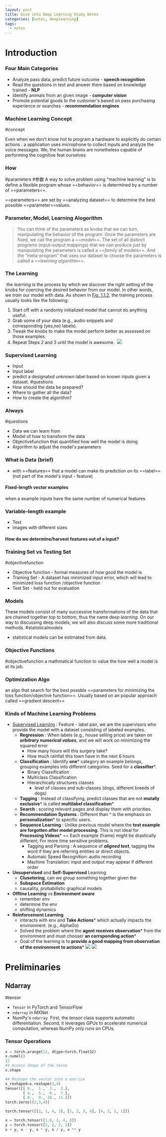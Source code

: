 ```yaml
---
layout: post
title: Dive into Deep Learning Study Notes
categories: [notes, deeplearning] 
tags:
  - notes
---
```

# Introduction
### Four Main Categories

- Analyze pass data, predict future outcome - **speech recognition**
- Read the questions in text and answer them based on knowledge trained - **NLP**
- Identify animals from an given image - **computer vision**
- Promote potential goods to the customer's based on pass purchasing experience or searches - **recommendation engines**

### Machine Learning Concept
#concept

Even when we don't know hot to program a hardware to explicitly do certain actions : a application uses microphone to collect inputs and analyze the voice messages. We, the human brains are nonetheless capable of performing the cognitive feat ourselves


### How 
#parameters #参数
A way to solve problem using "machine learning" is to define a flexible program whose ==behavior== is determined by a number of ==parameters==.

==parameters== are set by ==analyzing dataset==  to determine the best possible ==parameter==values.

### Parameter, Model, Learning Alogorithm

>You can think of the parameters as knobs that we can turn, manipulating the behavior of the program. Once the parameters are fixed, we call the program a ==_model_==. The set of all distinct programs (input–output mappings) that we can produce just by manipulating the parameters is called a ==_family_ of models==. And the “meta-program” that uses our dataset to choose the parameters is called a ==_learning algorithm_==.

### The Learning
 the _learning_ is the process by which we discover the right setting of the knobs for coercing the desired behavior from our model. In other words, we _train_ our model with data. As shown in [Fig. 1.1.2](https://d2l.ai/chapter_introduction/index.html#fig-ml-loop), the training process usually looks like the following:

1. Start off with a randomly initialized model that cannot do anything useful.
2. Grab some of your data (e.g., audio snippets and corresponding {yes,no} labels).
3. Tweak the knobs to make the model perform better as assessed on those examples.
4. Repeat Steps 2 and 3 until the model is awesome.
 ![](/assets/images/1.%20Introduction-2024-03-17.png)

### Supervised Learning

- Input 
- Input label
- predict a designated unknown label based on known inputs given a dataset.
#questions
- How should the data be prepared?
- Where to gather all the data?
- How to create the algorithm?

### Always
#questions
- Data we can learn from
- Model of how to transform the data
- Objectivefunction that quantified how well the model is doing
- Algorithm to adjust the model's parameters 


### What is Data (brief)
- with ==features== that a model can make its prediction on its ==label== (not part of the model's input - feature)

#### Fixed-length vector examples

when a example inputs have the same number of numerical features 

### Variable-length example
- Text
- images with different sizes
#### How do we determine/harvest features out of a input?

### Training Set vs Testing Set
#objectivefunction
- Objective function - formal measures of how good the model is
- Training Set - A dataset has minimized input error, which will lead to minimized loss function /objective function
- Test Set - held out for evaluation

### Models

These models consist of many successive transformations of the data that are chained together top to bottom, thus the name _deep learning_. On our way to discussing deep models, we will also discuss some more traditional methods.
#statisticalmodels
- statistical models can be estimated from data.

### Objective Functions
#objectivefunction 
a mathmatical function to value the how well a model is at its job.

### Optimization Algo
an algo that search for the best possble ==parameters for minimizing the loss function/objective function==. 
Usually based on an popular approach called ==gradient descent==


### Kinds of Machine Learning Problems

- [Supervised Learning](https://d2l.ai/chapter_introduction/index.html#supervised-learning) : Feature - label pair, we are the supervisors who provide the model with a dataset consisting of labeled examples.
	- **Regression** : When labels (e.g., house selling price) are taken on ***arbitrary numerical values***, and we will work on minimizing the squared error
		- How many hours will this surgery take?
		- How much rainfall this town have in the next 6 hours
	- **Classification** : Identify **one*** category an example belongs, grouping examples into different categories. Seed for a **classifier***. 
		- Binary Classification
		- Multiclass Classification
		- Hierarchically structures classes
			- level of classes and sub-classes (dogs, different breeds of dogs)
	- **Tagging** : Instead of classifying, predict classes that are not **mutally exclusive*** is called **multilabel classification***
	- **Search** : scoring relevant pages and display them with priorities. 
	- **Recommendation Systems** : Different than ^ is the emphasis on **personalization*** to specific users.
	- **Sequence Learning** : Unlike previous model where the **test example are forgotten after model processing**. This is not ideal for **Processing Videos***  == Each example (frame) might be drastically different; For more time sensitive problems.
		- Tagging  and Parsing : A sequence of ***aligned text***, tagging the word if they are referring entities or direct objects.
		- Automaic Speed Recognition: audio recording
		- Machine Translation: input and output may appear if different order 
- **Unsupervised** and **Self-Supervised** Learning
	- **Clusetering**, can we group something together given the 
	- **Subspace Estimation**
	- causality, probabilistic graphical models 
- **Offline Learning** vs **Environment aware**
	- remember env
	- determine the env 
	- shifting dynamics
- **Reinforcement Learning**
	- interacts with env and **Take Actions*** which actually impacts the environment. (e.g., AlphaGo)
	- Solved the problem where the **agent receives observation*** from the environment and must chooser **an corrsponding action***
	- Goal of the learning is to **provide a good mapping from observation of the environment to actions***
![](/assets/images/03-20-20242024-03-18-AI%20Study%20Notes-2.png)
![](/assets/images/03-20-20242024-03-18-AI%20Study%20Notes-3.png)


# Preliminaries

## Ndarray

#tensor
- `Tensor` in PyTorch and TensorFlow
- `ndarray` in MXNet
- NumPy's `ndarray`
 First, the tensor class supports automatic differentiation. Second, it leverages GPUs to accelerate numerical computation, whereas NumPy only runs on CPUs.

### Tensor Operations
```python
x = torch.arange(12, dtype=torch.float32)
x.numel()
12
## Access Shape of the tenso
x.shape

## Reshape the vector into a matrice
x_reshaped=x.reshape(3,4)
tensor([[ 0.,  1.,  2.,  3.],
        [ 4.,  5.,  6.,  7.],
        [ 8.,  9., 10., 11.]])
torch.zeros((2,3,4))

torch.tensor([[2, 1, 4, 3], [1, 2, 3, 4], [4, 3, 2, 1]])

```

```python
x = torch.tensor([1.0, 2, 4, 8])
y = torch.tensor([2, 2, 2, 2])
x + y, x - y, x * y, x / y, x ** y
```